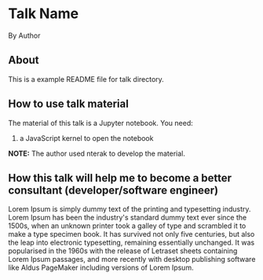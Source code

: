 # Talk Name

By Author

## About

This is a example README file for talk directory.

## How to use talk material

The material of this talk is a Jupyter notebook. You need:

1. a JavaScript kernel to open the notebook

__NOTE:__ The author used nterak to develop the material.

## How this talk will help me to become a better consultant (developer/software engineer)

Lorem Ipsum is simply dummy text of the printing and typesetting industry. Lorem Ipsum has been the industry's standard dummy text ever since the 1500s, when an unknown printer took a galley of type and scrambled it to make a type specimen book. It has survived not only five centuries, but also the leap into electronic typesetting, remaining essentially unchanged. It was popularised in the 1960s with the release of Letraset sheets containing Lorem Ipsum passages, and more recently with desktop publishing software like Aldus PageMaker including versions of Lorem Ipsum.